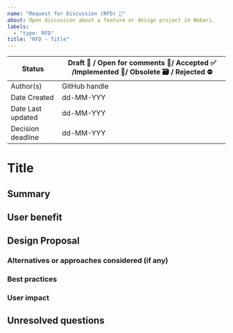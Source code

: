 ```yaml
---
name: "Request for Discussion (RFD) 💬"
about: Open discussion about a feature or design project in Nebari.
labels:
  - "type: RFD"
title: "RFD - Title"
---
```


<!-- Example of when and how to create a RFD or RFC (request for comments) -->
<!-- https://gitpod.notion.site/Decision-Making-RFCs-eb4a57f3a34f40f1afbd95e05322af70 -->

<!-- Use this guide to set the status: Draft 🚧 / Open for comments 💬/ Accepted ✅ /Implemented 🚀/ Obsolete 🗃 /  Rejected ⛔️ -->

| Status            | Draft 🚧 / Open for comments 💬/ Accepted ✅ /Implemented 🚀/ Obsolete 🗃 / Rejected ⛔️ |
| ----------------- | --------------------------------------------------------------------------------------- |
| Author(s)         | GitHub handle                                                                           |
| Date Created      | dd-MM-YYY                                                                               |
| Date Last updated | dd-MM-YYY                                                                               |
| Decision deadline | dd-MM-YYY                                                                               |

# Title

## Summary

<!-- What are we trying to solve here?  Try and make this concise-->

## User benefit

<!-- How will users (or other contributors) benefit from this work? What would be the headline in the release notes or blog post? -->

## Design Proposal

<!--This is the meat of the document, where you explain your proposal.

Explain the design in enough detail for somebody familiar with the project to understand. Include examples of how the feature/implementation will work. Feel free to add schematics, drawings or other supporting visual material.  -->

### Alternatives or approaches considered (if any)

<!-- Make sure to discuss the relative merits of alternatives to your proposal. -->

### Best practices

<!-- Does this proposal change best practices for some aspect of using/developing JupyterLab or other project? How will these changes be communicated/enforced?
 -->

### User impact

<!-- What are the user-facing changes? How will this feature be rolled out? -->

## Unresolved questions

<!-- Seed this with open questions you require feedback on from the RFD process. -->
